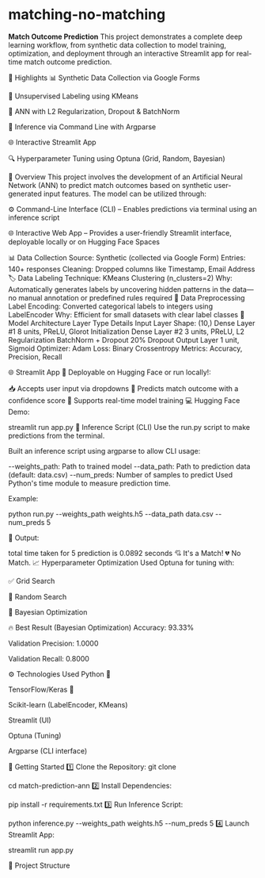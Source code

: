 # matching-no-matching

**Match Outcome Prediction**
This project demonstrates a complete deep learning workflow, from synthetic data collection to model training, optimization, and deployment through an interactive Streamlit app for real-time match outcome prediction.

📌 Highlights
📊 Synthetic Data Collection via Google Forms

🧠 Unsupervised Labeling using KMeans

🔐 ANN with L2 Regularization, Dropout & BatchNorm

🧪 Inference via Command Line with Argparse

🌐 Interactive Streamlit App

🔍 Hyperparameter Tuning using Optuna (Grid, Random, Bayesian)

🎯 Overview
This project involves the development of an Artificial Neural Network (ANN) to predict match outcomes based on synthetic user-generated input features. The model can be utilized through:

⚙ Command-Line Interface (CLI) – Enables predictions via terminal using an inference script

🌐 Interactive Web App – Provides a user-friendly Streamlit interface, deployable locally or on Hugging Face Spaces

📊 Data Collection
Source: Synthetic (collected via Google Form)
Entries: 140+ responses
Cleaning: Dropped columns like Timestamp, Email Address
🏷 Data Labeling
Technique: KMeans Clustering (n_clusters=2)
Why: Automatically generates labels by uncovering hidden patterns in the data—no manual annotation or predefined rules required
🔧 Data Preprocessing
Label Encoding: Converted categorical labels to integers using LabelEncoder
Why: Efficient for small datasets with clear label classes
🧠 Model Architecture
Layer Type	Details
Input Layer	Shape: (10,)
Dense Layer #1	8 units, PReLU, Glorot Initialization
Dense Layer #2	3 units, PReLU, L2 Regularization
BatchNorm + Dropout	20% Dropout
Output Layer	1 unit, Sigmoid
Optimizer: Adam
Loss: Binary Crossentropy
Metrics: Accuracy, Precision, Recall

🌐 Streamlit App
🚀 Deployable on Hugging Face or run locally!:

📥 Accepts user input via dropdowns
🔮 Predicts match outcome with a confidence score
🧠 Supports real-time model training
💻 Hugging Face Demo:

streamlit run app.py
🧪 Inference Script (CLI)
Use the run.py script to make predictions from the terminal.

Built an inference script using argparse to allow CLI usage:

--weights_path: Path to trained model
--data_path: Path to prediction data (default: data.csv)
--num_preds: Number of samples to predict
Used Python's time module to measure prediction time.

Example:

python run.py --weights_path weights.h5 --data_path data.csv --num_preds 5

🧠 Output:

total time taken for 5 prediction is 0.0892 seconds
💘 It's a Match!
💔 No Match.
📈 Hyperparameter Optimization
Used Optuna for tuning with:

✅ Grid Search

🎲 Random Search

🔁 Bayesian Optimization

🔥 Best Result (Bayesian Optimization)
Accuracy: 93.33%

Validation Precision: 1.0000

Validation Recall: 0.8000

⚙ Technologies Used
Python 🐍

TensorFlow/Keras 🧠

Scikit-learn (LabelEncoder, KMeans)

Streamlit (UI)

Optuna (Tuning)

Argparse (CLI interface)

🚀 Getting Started
1️⃣ Clone the Repository:
git clone 

cd match-prediction-ann
2️⃣ Install Dependencies:

pip install -r requirements.txt
3️⃣ Run Inference Script:

python inference.py --weights_path weights.h5 --num_preds 5
4️⃣ Launch Streamlit App:

streamlit run app.py

📂 Project Structure
